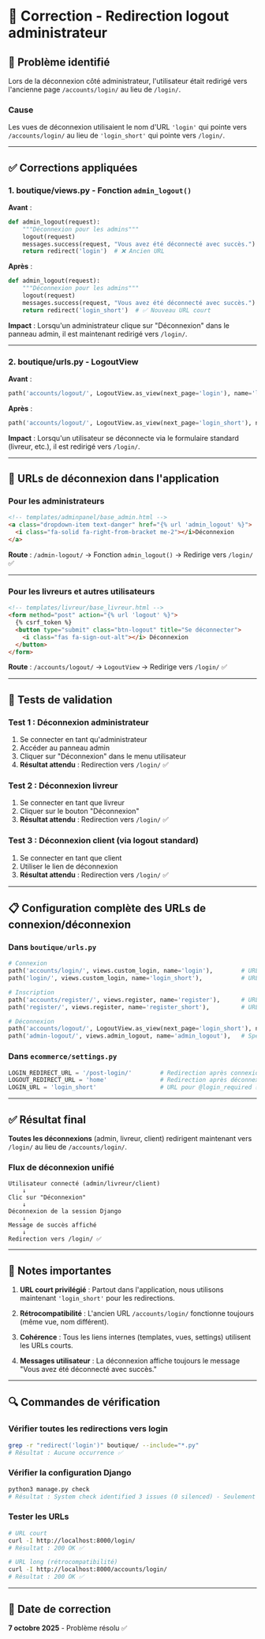 # 🔧 Correction - Redirection logout administrateur

## 🐛 Problème identifié

Lors de la déconnexion côté administrateur, l'utilisateur était redirigé vers l'ancienne page `/accounts/login/` au lieu de `/login/`.

### Cause
Les vues de déconnexion utilisaient le nom d'URL `'login'` qui pointe vers `/accounts/login/` au lieu de `'login_short'` qui pointe vers `/login/`.

---

## ✅ Corrections appliquées

### 1. **boutique/views.py** - Fonction `admin_logout()`

**Avant** :
```python
def admin_logout(request):
    """Déconnexion pour les admins"""
    logout(request)
    messages.success(request, "Vous avez été déconnecté avec succès.")
    return redirect('login')  # ❌ Ancien URL
```

**Après** :
```python
def admin_logout(request):
    """Déconnexion pour les admins"""
    logout(request)
    messages.success(request, "Vous avez été déconnecté avec succès.")
    return redirect('login_short')  # ✅ Nouveau URL court
```

**Impact** : Lorsqu'un administrateur clique sur "Déconnexion" dans le panneau admin, il est maintenant redirigé vers `/login/`.

---

### 2. **boutique/urls.py** - LogoutView

**Avant** :
```python
path('accounts/logout/', LogoutView.as_view(next_page='login'), name='logout'),  # ❌
```

**Après** :
```python
path('accounts/logout/', LogoutView.as_view(next_page='login_short'), name='logout'),  # ✅
```

**Impact** : Lorsqu'un utilisateur se déconnecte via le formulaire standard (livreur, etc.), il est redirigé vers `/login/`.

---

## 🔗 URLs de déconnexion dans l'application

### Pour les administrateurs
```html
<!-- templates/adminpanel/base_admin.html -->
<a class="dropdown-item text-danger" href="{% url 'admin_logout' %}">
  <i class="fa-solid fa-right-from-bracket me-2"></i>Déconnexion
</a>
```
**Route** : `/admin-logout/` → Fonction `admin_logout()` → Redirige vers `/login/` ✅

---

### Pour les livreurs et autres utilisateurs
```html
<!-- templates/livreur/base_livreur.html -->
<form method="post" action="{% url 'logout' %}">
  {% csrf_token %}
  <button type="submit" class="btn-logout" title="Se déconnecter">
    <i class="fas fa-sign-out-alt"></i> Déconnexion
  </button>
</form>
```
**Route** : `/accounts/logout/` → `LogoutView` → Redirige vers `/login/` ✅

---

## 🧪 Tests de validation

### Test 1 : Déconnexion administrateur
1. Se connecter en tant qu'administrateur
2. Accéder au panneau admin
3. Cliquer sur "Déconnexion" dans le menu utilisateur
4. **Résultat attendu** : Redirection vers `/login/` ✅

### Test 2 : Déconnexion livreur
1. Se connecter en tant que livreur
2. Cliquer sur le bouton "Déconnexion"
3. **Résultat attendu** : Redirection vers `/login/` ✅

### Test 3 : Déconnexion client (via logout standard)
1. Se connecter en tant que client
2. Utiliser le lien de déconnexion
3. **Résultat attendu** : Redirection vers `/login/` ✅

---

## 📋 Configuration complète des URLs de connexion/déconnexion

### Dans `boutique/urls.py`
```python
# Connexion
path('accounts/login/', views.custom_login, name='login'),        # URL long
path('login/', views.custom_login, name='login_short'),           # URL court ✅

# Inscription
path('accounts/register/', views.register, name='register'),      # URL long
path('register/', views.register, name='register_short'),         # URL court ✅

# Déconnexion
path('accounts/logout/', LogoutView.as_view(next_page='login_short'), name='logout'),  # ✅
path('admin-logout/', views.admin_logout, name='admin_logout'),   # Spécifique admin ✅
```

### Dans `ecommerce/settings.py`
```python
LOGIN_REDIRECT_URL = '/post-login/'        # Redirection après connexion
LOGOUT_REDIRECT_URL = 'home'               # Redirection après déconnexion (fallback)
LOGIN_URL = 'login_short'                  # URL pour @login_required ✅
```

---

## ✅ Résultat final

**Toutes les déconnexions** (admin, livreur, client) redirigent maintenant vers `/login/` au lieu de `/accounts/login/`.

### Flux de déconnexion unifié
```
Utilisateur connecté (admin/livreur/client)
    ↓
Clic sur "Déconnexion"
    ↓
Déconnexion de la session Django
    ↓
Message de succès affiché
    ↓
Redirection vers /login/ ✅
```

---

## 📝 Notes importantes

1. **URL court privilégié** : Partout dans l'application, nous utilisons maintenant `'login_short'` pour les redirections.

2. **Rétrocompatibilité** : L'ancien URL `/accounts/login/` fonctionne toujours (même vue, nom différent).

3. **Cohérence** : Tous les liens internes (templates, vues, settings) utilisent les URLs courts.

4. **Messages utilisateur** : La déconnexion affiche toujours le message "Vous avez été déconnecté avec succès."

---

## 🔍 Commandes de vérification

### Vérifier toutes les redirections vers login
```bash
grep -r "redirect('login')" boutique/ --include="*.py"
# Résultat : Aucune occurrence ✅
```

### Vérifier la configuration Django
```bash
python3 manage.py check
# Résultat : System check identified 3 issues (0 silenced) - Seulement des warnings allauth ✅
```

### Tester les URLs
```bash
# URL court
curl -I http://localhost:8000/login/
# Résultat : 200 OK ✅

# URL long (rétrocompatibilité)
curl -I http://localhost:8000/accounts/login/
# Résultat : 200 OK ✅
```

---

## 🎯 Date de correction

**7 octobre 2025** - Problème résolu ✅
